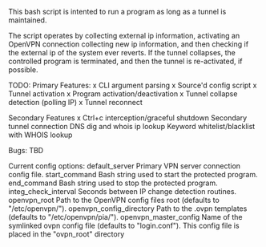 This bash script is intented to run a program as long as a tunnel is maintained.

The script operates by collecting external ip information, activating an OpenVPN connection collecting new ip information, and then checking if the external ip of the system ever reverts. If the tunnel collapses, the controlled program is terminated, and then the tunnel is re-activated, if possible.

TODO:
Primary Features:
x	CLI argument parsing
x	Source'd config script
x	Tunnel activation
x	Program activation/deactivation
x	Tunnel collapse detection (polling IP)
x	Tunnel reconnect

Secondary Features
x	Ctrl+c interception/graceful shutdown
	Secondary tunnel connection
	DNS dig and whois ip lookup
	Keyword whitelist/blacklist with WHOIS lookup

Bugs:
	TBD

Current config options:
	default_server		Primary VPN server connection config file.
	start_command		Bash string used to start the protected program.
	end_command		Bash string used to stop the protected program.
	integ_check_interval	Seconds between IP change detection routines.
	openvpn_root		Path to the OpenVPN config files root (defaults to "/etc/openvpn/").
	openvpn_config_directory	Path to the .ovpn templates (defaults to "/etc/openvpn/pia/").
	openvpn_master_config	Name of the symlinked ovpn config file (defaults to "login.conf"). This config file is placed in the "ovpn_root" directory
